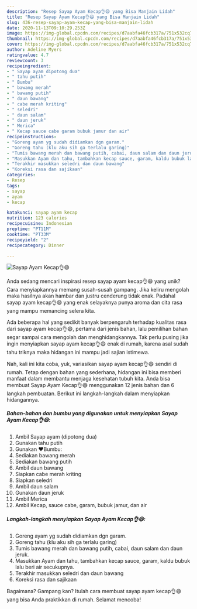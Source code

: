 ```yaml
---
description: "Resep Sayap Ayam Kecap👌😄 yang Bisa Manjain Lidah"
title: "Resep Sayap Ayam Kecap👌😄 yang Bisa Manjain Lidah"
slug: 436-resep-sayap-ayam-kecap-yang-bisa-manjain-lidah
date: 2020-11-13T09:10:29.253Z
image: https://img-global.cpcdn.com/recipes/d7aabfa46fcb317a/751x532cq70/sayap-ayam-kecap👌😄-foto-resep-utama.jpg
thumbnail: https://img-global.cpcdn.com/recipes/d7aabfa46fcb317a/751x532cq70/sayap-ayam-kecap👌😄-foto-resep-utama.jpg
cover: https://img-global.cpcdn.com/recipes/d7aabfa46fcb317a/751x532cq70/sayap-ayam-kecap👌😄-foto-resep-utama.jpg
author: Adeline Myers
ratingvalue: 4.7
reviewcount: 3
recipeingredient:
- " Sayap ayam dipotong dua"
- " tahu putih"
- " Bumbu"
- " bawang merah"
- " bawang putih"
- " daun bawang"
- " cabe merah kriting"
- " seledri"
- " daun salam"
- " daun jeruk"
- " Merica"
- " Kecap sauce cabe garam bubuk jamur dan air"
recipeinstructions:
- "Goreng ayam yg sudah didiamkan dgn garam."
- "Goreng tahu (klu aku sih ga terlalu garing)"
- "Tumis bawang merah dan bawang putih, cabai, daun salam dan daun jeruk."
- "Masukkan Ayam dan tahu, tambahkan kecap sauce, garam, kaldu bubuk lalu beri air secukupnya."
- "Terakhir masukkan seledri dan daun bawang"
- "Koreksi rasa dan sajikaan"
categories:
- Resep
tags:
- sayap
- ayam
- kecap

katakunci: sayap ayam kecap 
nutrition: 123 calories
recipecuisine: Indonesian
preptime: "PT11M"
cooktime: "PT33M"
recipeyield: "2"
recipecategory: Dinner

---
```



![Sayap Ayam Kecap👌😄](https://img-global.cpcdn.com/recipes/d7aabfa46fcb317a/751x532cq70/sayap-ayam-kecap👌😄-foto-resep-utama.jpg)

Anda sedang mencari inspirasi resep sayap ayam kecap👌😄 yang unik? Cara menyiapkannya memang susah-susah gampang. Jika keliru mengolah maka hasilnya akan hambar dan justru cenderung tidak enak. Padahal sayap ayam kecap👌😄 yang enak selayaknya punya aroma dan cita rasa yang mampu memancing selera kita.



Ada beberapa hal yang sedikit banyak berpengaruh terhadap kualitas rasa dari sayap ayam kecap👌😄, pertama dari jenis bahan, lalu pemilihan bahan segar sampai cara mengolah dan menghidangkannya. Tak perlu pusing jika ingin menyiapkan sayap ayam kecap👌😄 enak di rumah, karena asal sudah tahu triknya maka hidangan ini mampu jadi sajian istimewa.


Nah, kali ini kita coba, yuk, variasikan sayap ayam kecap👌😄 sendiri di rumah. Tetap dengan bahan yang sederhana, hidangan ini bisa memberi manfaat dalam membantu menjaga kesehatan tubuh kita. Anda bisa membuat Sayap Ayam Kecap👌😄 menggunakan 12 jenis bahan dan 6 langkah pembuatan. Berikut ini langkah-langkah dalam menyiapkan hidangannya.

<!--inarticleads1-->

##### Bahan-bahan dan bumbu yang digunakan untuk menyiapkan Sayap Ayam Kecap👌😄:

1. Ambil  Sayap ayam (dipotong dua)
1. Gunakan  tahu putih
1. Gunakan  ❤️Bumbu:
1. Sediakan  bawang merah
1. Sediakan  bawang putih
1. Ambil  daun bawang
1. Siapkan  cabe merah kriting
1. Siapkan  seledri
1. Ambil  daun salam
1. Gunakan  daun jeruk
1. Ambil  Merica
1. Ambil  Kecap, sauce cabe, garam, bubuk jamur, dan air




<!--inarticleads2-->

##### Langkah-langkah menyiapkan Sayap Ayam Kecap👌😄:

1. Goreng ayam yg sudah didiamkan dgn garam.
1. Goreng tahu (klu aku sih ga terlalu garing)
1. Tumis bawang merah dan bawang putih, cabai, daun salam dan daun jeruk.
1. Masukkan Ayam dan tahu, tambahkan kecap sauce, garam, kaldu bubuk lalu beri air secukupnya.
1. Terakhir masukkan seledri dan daun bawang
1. Koreksi rasa dan sajikaan




Bagaimana? Gampang kan? Itulah cara membuat sayap ayam kecap👌😄 yang bisa Anda praktikkan di rumah. Selamat mencoba!
